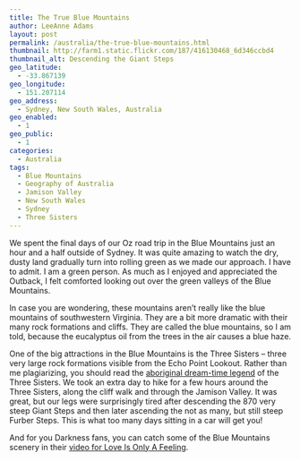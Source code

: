 ```yaml
---
title: The True Blue Mountains
author: LeeAnne Adams
layout: post
permalink: /australia/the-true-blue-mountains.html
thumbnail: http://farm1.static.flickr.com/187/416130468_6d346ccbd4
thumbnail_alt: Descending the Giant Steps
geo_latitude:
  - -33.867139
geo_longitude:
  - 151.207114
geo_address:
  - Sydney, New South Wales, Australia
geo_enabled:
  - 1
geo_public:
  - 1
categories:
  - Australia
tags:
  - Blue Mountains
  - Geography of Australia
  - Jamison Valley
  - New South Wales
  - Sydney
  - Three Sisters
---
```

We spent the final days of our Oz road trip in the Blue Mountains just an hour and a half outside of Sydney. It was quite amazing to watch the dry, dusty land gradually turn into rolling green as we made our approach. I have to admit. I am a green person. As much as I enjoyed and appreciated the Outback, I felt comforted looking out over the green valleys of the Blue Mountains.

In case you are wondering, these mountains aren&#8217;t really like the blue mountains of southwestern Virginia. They are a bit more dramatic with their many rock formations and cliffs. They are called the blue mountains, so I am told, because the eucalyptus oil from the trees in the air causes a blue haze.

One of the big attractions in the Blue Mountains is the Three Sisters &#8211; three very large rock formations visible from the Echo Point Lookout. Rather than me plagiarizing, you should read the <a target="_blank" title="Three Sisters Aboriginal Dream Time Legend" href="http://www.bluemts.com.au/tourist/thingsToDo/threeSisters.asp">aboriginal dream-time legend</a> of the Three Sisters. We took an extra day to hike for a few hours around the Three Sisters, along the cliff walk and through the Jamison Valley. It was great, but our legs were surprisingly tired after descending the 870 very steep Giant Steps and then later ascending the not as many, but still steep Furber Steps. This is what too many days sitting in a car will get you!

And for you Darkness fans, you can catch some of the Blue Mountains scenery in their <a title="The Darkness in the Blue Mountains" target="_blank" href="http://www.youtube.com/watch?v=50EALZU4D6A">video for Love Is Only A Feeling</a>.